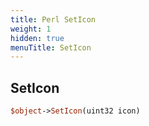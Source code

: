 ```yaml
---
title: Perl SetIcon
weight: 1
hidden: true
menuTitle: SetIcon
---
```

## SetIcon
```perl
$object->SetIcon(uint32 icon)
```